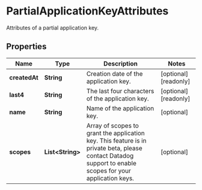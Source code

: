 # PartialApplicationKeyAttributes

Attributes of a partial application key.

## Properties

| Name          | Type                   | Description                                                                                                                                               | Notes                 |
| ------------- | ---------------------- | --------------------------------------------------------------------------------------------------------------------------------------------------------- | --------------------- |
| **createdAt** | **String**             | Creation date of the application key.                                                                                                                     | [optional] [readonly] |
| **last4**     | **String**             | The last four characters of the application key.                                                                                                          | [optional] [readonly] |
| **name**      | **String**             | Name of the application key.                                                                                                                              | [optional]            |
| **scopes**    | **List&lt;String&gt;** | Array of scopes to grant the application key. This feature is in private beta, please contact Datadog support to enable scopes for your application keys. | [optional]            |
